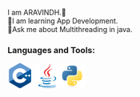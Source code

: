 I am ARAVINDH.💫<br />
🌱I am learning App Development.<br />
💭Ask me about Multithreading in java.<br />

<h3 align="left">Languages and Tools:</h3>
<p align="left"> <img src="https://raw.githubusercontent.com/devicons/devicon/master/icons/cplusplus/cplusplus-original.svg" alt="cplusplus" width="50" height="50"/> </a> <a href="https://www.java.com" target="_blank" rel="noreferrer">  <img src="https://raw.githubusercontent.com/devicons/devicon/master/icons/java/java-original.svg" alt="java" width="50" height="50"/><img src="https://raw.githubusercontent.com/devicons/devicon/master/icons/python/python-original.svg" alt="python" width="50" height="50"/> 


